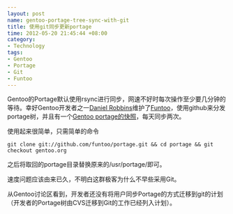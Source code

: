 ```yaml
---
layout: post
name: gentoo-portage-tree-sync-with-git
title: 使用git同步更新portage
time: 2012-05-20 21:45:44 +08:00
category:
- Technology
tags:
- Gentoo
- Portage
- Git
- Funtoo
---
```

Gentoo的Portage默认使用rsync进行同步，网速不好时每次操作至少要几分钟的等待。幸好Gentoo开发者之一[Daniel Robbins](http://www.funtoo.org/wiki/User:Drobbins)维护了[Funtoo](http://www.funtoo.org)，使用github来分发portage树，并且有一个[Gentoo portage的快照](https://github.com/funtoo/portage)，每天同步两次。

使用起来很简单，只需简单的命令

    git clone git://github.com/funtoo/portage.git && cd portage && git checkout gentoo.org 

之后将取回的portage目录替换原来的/usr/portage/即可。

速度问题应该由来已久，不明白这群极客为什么不早些采用Git。

从Gentoo讨论区看到，开发者还没有将用户同步Portage的方式迁移到git的计划（开发者的Portage树由CVS迁移到Git的工作已经列入计划）。
